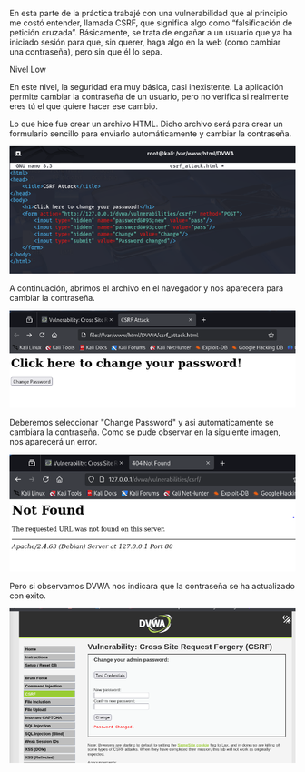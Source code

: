 En esta parte de la práctica trabajé con una vulnerabilidad que al principio me costó entender, llamada CSRF, que significa algo como “falsificación de petición cruzada”. Básicamente, se trata de engañar a un usuario que ya ha iniciado sesión para que, sin querer, haga algo en la web (como cambiar una contraseña), pero sin que él lo sepa.

Nivel Low

En este nivel, la seguridad era muy básica, casi inexistente. La aplicación permite cambiar la contraseña de un usuario, pero no verifica si realmente eres tú el que quiere hacer ese cambio.

Lo que hice fue crear un archivo HTML. Dicho archivo será para crear un formulario sencillo para enviarlo automáticamente y cambiar la contraseña.

![captura](../images/Captura5.png)

A continuación, abrimos el archivo en el navegador y nos aparecera para cambiar la contraseña.

![captura](../images/Captura6.png)

Deberemos seleccionar "Change Password" y asi automaticamente se cambiara la contraseña. Como se pude observar en la siguiente imagen, nos aparecerá un error.

![captura](../images/Captura7.png)

Pero si observamos DVWA nos indicara que la contraseña se ha actualizado con exito.

![captura](../images/Captura8.png)

